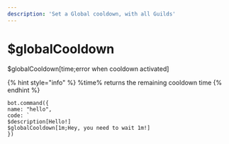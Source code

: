 ```yaml
---
description: 'Set a Global cooldown, with all Guilds'
---
```


# $globalCooldown

$globalCooldown\[time;error when cooldown activated\]

{% hint style="info" %}
%time% returns the remaining cooldown time
{% endhint %}

```text
bot.command({
name: "hello", 
code: `
$description[Hello!]
$globalCooldown[1m;Hey, you need to wait 1m!]
})
```

